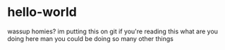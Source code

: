 # hello-world
wassup homies?
im putting this on git
if you're reading this what are you doing here man you could be doing so many other things
